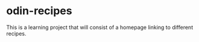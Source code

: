 # odin-recipes

This is a learning project that will consist of a homepage linking to different recipes.